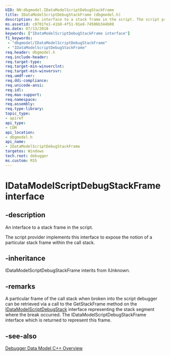 ```yaml
---
UID: NN:dbgmodel.IDataModelScriptDebugStackFrame
title: IDataModelScriptDebugStackFrame (dbgmodel.h)
description: An interface to a stack frame in the script. The script provider implements this interface to expose the notion of a particular stack frame within the call stack.
ms.assetid: c0701fe1-41b8-4f51-91e8-74506b344b08
ms.date: 07/13/2018
keywords: ["IDataModelScriptDebugStackFrame interface"]
f1_keywords:
 - "dbgmodel/IDataModelScriptDebugStackFrame"
 - "IDataModelScriptDebugStackFrame"
req.header: dbgmodel.h
req.include-header:
req.target-type:
req.target-min-winverclnt:
req.target-min-winversvr:
req.umdf-ver:
req.ddi-compliance:
req.unicode-ansi:
req.idl:
req.max-support:
req.namespace:
req.assembly:
req.type-library: 
topic_type: 
- apiref
api_type: 
- COM
api_location: 
- dbgmodel.h
api_name: 
- IDataModelScriptDebugStackFrame
targetos: Windows
tech.root: debugger
ms.custom: RS5
---
```


# IDataModelScriptDebugStackFrame interface

## -description

An interface to a stack frame in the script.

The script provider implements this interface to expose the notion of a particular stack frame within the call stack.


## -inheritance
IDataModelScriptDebugStackFrame interits from IUnknown. 
## -remarks

A particular frame of the call stack when broken into the script debugger can be retrieved via a call to the GetStackFrame method on the [IDataModelScriptDebugStack](nn-dbgmodel-idatamodelscriptdebugstack.md) interface representing the stack segment where the break occurred. The IDataModelScriptDebugStackFrame interface which is returned to represent this frame. 

## -see-also

[Debugger Data Model C++ Overview](https://docs.microsoft.com/windows-hardware/drivers/debugger/data-model-cpp-overview)
